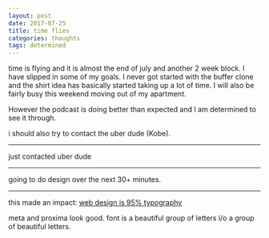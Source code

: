```yaml
---
layout: post
date: 2017-07-25
title: time flies
categories: thoughts
tags: determined
---
```


time is flying and it is almost the end of july and another 2 week block. I have slipped in some of my goals. I never got started with the buffer clone and the shirt idea has basically started taking up a lot of time. I will also be fairly busy this weekend moving out of my apartment.

However the podcast is doing better than expected and I am determined to see it through.

i should also try to contact the uber dude (Kobe).

---

just contacted uber dude

---

going to do design over the next 30+ minutes.

---

this made an impact: [web design is 95% typography](https://ia.net/topics/the-web-is-all-about-typography-period/)

meta and proxima look good. font is a beautiful group of letters i/o a group of beautiful letters.
